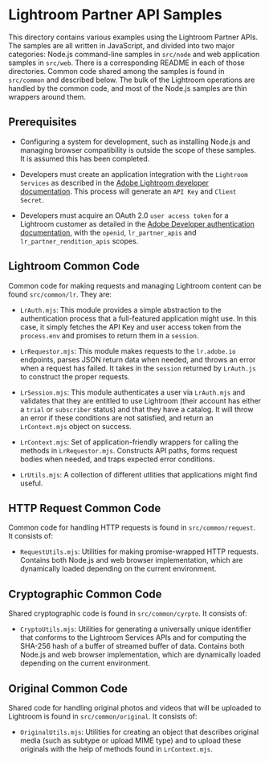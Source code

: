 # Lightroom Partner API Samples

This directory contains various examples using the Lightroom Partner APIs. The samples are all written in JavaScript, and divided into two major categories: Node.js command-line samples in `src/node` and web application samples in `src/web`. There is a corresponding README in each of those directories. Common code shared among the samples is found in `src/common` and described below. The bulk of the Lightroom operations are handled by the common code, and most of the Node.js samples are thin wrappers around them.

## Prerequisites

* Configuring a system for development, such as installing Node.js and managing browser compatibility is outside the scope of these samples. It is assumed this has been completed.

* Developers must create an application integration with the `Lightroom Services` as described in the [Adobe Lightroom developer documentation](https://developer.adobe.com/apis/creativecloud/lightroom.html). This process will generate an `API Key` and `Client Secret`.

* Developers must acquire an OAuth 2.0 `user access token` for a Lightroom customer as detailed in the [Adobe Developer authentication documentation](https://developer.adobe.com/authentication/auth-methods.html#!AdobeDocs/adobeio-auth/master/OAuth/OAuth.md), with the `openid`, `lr_partner_apis` and `lr_partner_rendition_apis` scopes.

## Lightroom Common Code

Common code for making requests and managing Lightroom content can be found `src/common/lr`. They are:

* `LrAuth.mjs`: This module provides a simple abstraction to the authentication process that a full-featured application might use. In this case, it simply fetches the API Key and user access token from the `process.env` and promises to return them in a `session`.

* `LrRequestor.mjs`: This module makes requests to the `lr.adobe.io` endpoints, parses JSON return data when needed, and throws an error when a request has failed. It takes in the `session` returned by `LrAuth.js` to construct the proper requests.

* `LrSession.mjs`: This module authenticates a user via `LrAuth.mjs` and validates that they are entitled to use Lightroom (their account has either a `trial` or `subscriber` status) and that they have a catalog. It will throw an error if these conditions are not satisfied, and return an `LrContext.mjs` object on success.

* `LrContext.mjs`: Set of application-friendly wrappers for calling the methods in `LrRequestor.mjs`. Constructs API paths, forms request bodies when needed, and traps expected error conditions.

* `LrUtils.mjs`: A collection of different utlities that applications might find useful.

## HTTP Request Common Code

Common code for handling HTTP requests is found in `src/common/request`. It consists of:

* `RequestUtils.mjs`: Utilities for making promise-wrapped HTTP requests. Contains both Node.js and web browser implementation, which are dynamically loaded depending on the current environment.

## Cryptographic Common Code

Shared cryptographic code is found in `src/common/cyrpto`. It consists of:

* `CryptoUtils.mjs`: Utilities for generating a universally unique identifier that conforms to the Lightroom Services APIs and for computing the SHA-256 hash of a buffer of streamed buffer of data. Contains both Node.js and web browser implementation, which are dynamically loaded depending on the current environment.

## Original Common Code

Shared code for handling original photos and videos that will be uploaded to Lightroom is found in `src/common/original`. It consists of:

* `OriginalUtils.mjs`: Utilities for creating an object that describes original media (such as subtype or upload MIME type) and to upload these originals with the help of methods found in `LrContext.mjs`.
